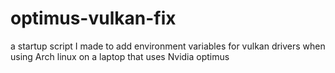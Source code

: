 # optimus-vulkan-fix
a startup script I made to add environment variables for vulkan drivers when using Arch linux on a laptop that uses Nvidia optimus 
